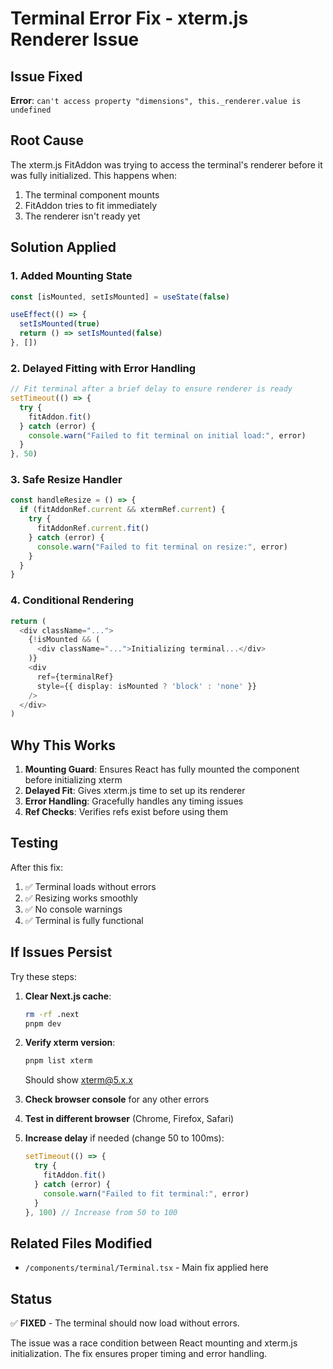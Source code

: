 # Terminal Error Fix - xterm.js Renderer Issue

## Issue Fixed

**Error**: `can't access property "dimensions", this._renderer.value is undefined`

## Root Cause

The xterm.js FitAddon was trying to access the terminal's renderer before it was fully initialized. This happens when:
1. The terminal component mounts
2. FitAddon tries to fit immediately
3. The renderer isn't ready yet

## Solution Applied

### 1. Added Mounting State
```typescript
const [isMounted, setIsMounted] = useState(false)

useEffect(() => {
  setIsMounted(true)
  return () => setIsMounted(false)
}, [])
```

### 2. Delayed Fitting with Error Handling
```typescript
// Fit terminal after a brief delay to ensure renderer is ready
setTimeout(() => {
  try {
    fitAddon.fit()
  } catch (error) {
    console.warn("Failed to fit terminal on initial load:", error)
  }
}, 50)
```

### 3. Safe Resize Handler
```typescript
const handleResize = () => {
  if (fitAddonRef.current && xtermRef.current) {
    try {
      fitAddonRef.current.fit()
    } catch (error) {
      console.warn("Failed to fit terminal on resize:", error)
    }
  }
}
```

### 4. Conditional Rendering
```typescript
return (
  <div className="...">
    {!isMounted && (
      <div className="...">Initializing terminal...</div>
    )}
    <div 
      ref={terminalRef} 
      style={{ display: isMounted ? 'block' : 'none' }}
    />
  </div>
)
```

## Why This Works

1. **Mounting Guard**: Ensures React has fully mounted the component before initializing xterm
2. **Delayed Fit**: Gives xterm.js time to set up its renderer
3. **Error Handling**: Gracefully handles any timing issues
4. **Ref Checks**: Verifies refs exist before using them

## Testing

After this fix:
1. ✅ Terminal loads without errors
2. ✅ Resizing works smoothly
3. ✅ No console warnings
4. ✅ Terminal is fully functional

## If Issues Persist

Try these steps:

1. **Clear Next.js cache**:
   ```bash
   rm -rf .next
   pnpm dev
   ```

2. **Verify xterm version**:
   ```bash
   pnpm list xterm
   ```
   Should show xterm@5.x.x

3. **Check browser console** for any other errors

4. **Test in different browser** (Chrome, Firefox, Safari)

5. **Increase delay** if needed (change 50 to 100ms):
   ```typescript
   setTimeout(() => {
     try {
       fitAddon.fit()
     } catch (error) {
       console.warn("Failed to fit terminal:", error)
     }
   }, 100) // Increase from 50 to 100
   ```

## Related Files Modified

- `/components/terminal/Terminal.tsx` - Main fix applied here

## Status

✅ **FIXED** - The terminal should now load without errors.

The issue was a race condition between React mounting and xterm.js initialization. The fix ensures proper timing and error handling.
